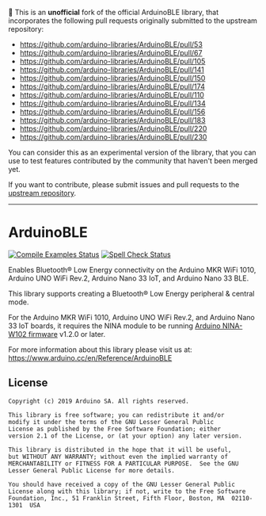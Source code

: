 👋 This is an **unofficial** fork of the official ArduinoBLE library, that incorporates the following pull requests originally submitted to the upstream repository:

* https://github.com/arduino-libraries/ArduinoBLE/pull/53
* https://github.com/arduino-libraries/ArduinoBLE/pull/67
* https://github.com/arduino-libraries/ArduinoBLE/pull/105
* https://github.com/arduino-libraries/ArduinoBLE/pull/141
* https://github.com/arduino-libraries/ArduinoBLE/pull/150
* https://github.com/arduino-libraries/ArduinoBLE/pull/174
* https://github.com/arduino-libraries/ArduinoBLE/pull/110
* https://github.com/arduino-libraries/ArduinoBLE/pull/134
* https://github.com/arduino-libraries/ArduinoBLE/pull/156
* https://github.com/arduino-libraries/ArduinoBLE/pull/183
* https://github.com/arduino-libraries/ArduinoBLE/pull/220
* https://github.com/arduino-libraries/ArduinoBLE/pull/230
<!-- pull requests -->

You can consider this as an experimental version of the library, that you can use to test features contributed by the community that haven't been merged yet.

If you want to contribute, please submit issues and pull requests to the [upstream repository](https://github.com/arduino-libraries/ArduinoBLE).

---

# ArduinoBLE

[![Compile Examples Status](https://github.com/rduino-libraries/rduinoBLE/workflows/Compile%20Examples/badge.svg)](https://github.com/arduino-libraries/ArduinoBLE/actions?workflow=Compile+Examples) [![Spell Check Status](https://github.com/arduino-libraries/ArduinoBLE/workflows/Spell%20Check/badge.svg)](https://github.com/arduino-libraries/ArduinoBLE/actions?workflow=Spell+Check)

Enables Bluetooth® Low Energy connectivity on the Arduino MKR WiFi 1010, Arduino UNO WiFi Rev.2, Arduino Nano 33 IoT, and Arduino Nano 33 BLE.

This library supports creating a Bluetooth® Low Energy peripheral & central mode.

For the Arduino MKR WiFi 1010, Arduino UNO WiFi Rev.2, and Arduino Nano 33 IoT boards, it requires the NINA module to be running [Arduino NINA-W102 firmware](https://github.com/arduino/nina-fw) v1.2.0 or later.


For more information about this library please visit us at:
https://www.arduino.cc/en/Reference/ArduinoBLE

## License

```
Copyright (c) 2019 Arduino SA. All rights reserved.

This library is free software; you can redistribute it and/or
modify it under the terms of the GNU Lesser General Public
License as published by the Free Software Foundation; either
version 2.1 of the License, or (at your option) any later version.

This library is distributed in the hope that it will be useful,
but WITHOUT ANY WARRANTY; without even the implied warranty of
MERCHANTABILITY or FITNESS FOR A PARTICULAR PURPOSE.  See the GNU
Lesser General Public License for more details.

You should have received a copy of the GNU Lesser General Public
License along with this library; if not, write to the Free Software
Foundation, Inc., 51 Franklin Street, Fifth Floor, Boston, MA  02110-1301  USA
```
